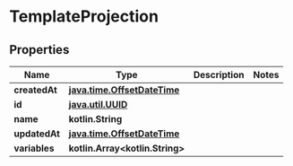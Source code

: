 
# TemplateProjection

## Properties
Name | Type | Description | Notes
------------ | ------------- | ------------- | -------------
**createdAt** | [**java.time.OffsetDateTime**](java.time.OffsetDateTime) |  | 
**id** | [**java.util.UUID**](java.util.UUID) |  | 
**name** | **kotlin.String** |  | 
**updatedAt** | [**java.time.OffsetDateTime**](java.time.OffsetDateTime) |  | 
**variables** | **kotlin.Array&lt;kotlin.String&gt;** |  | 



